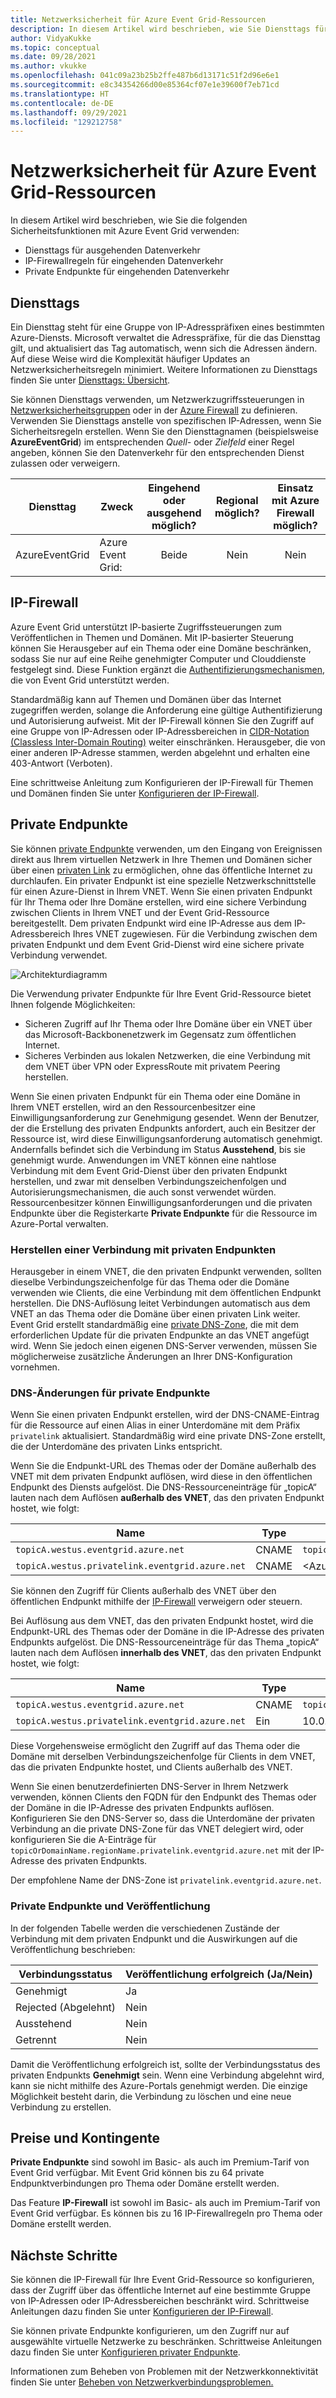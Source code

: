 ```yaml
---
title: Netzwerksicherheit für Azure Event Grid-Ressourcen
description: In diesem Artikel wird beschrieben, wie Sie Diensttags für ausgehenden Datenverkehr, IP-Firewallregeln für eingehenden Datenverkehr und private Endpunkte für eingehenden Datenverkehr mit Azure Event Grid verwenden.
author: VidyaKukke
ms.topic: conceptual
ms.date: 09/28/2021
ms.author: vkukke
ms.openlocfilehash: 041c09a23b25b2ffe487b6d13171c51f2d96e6e1
ms.sourcegitcommit: e8c34354266d00e85364cf07e1e39600f7eb71cd
ms.translationtype: HT
ms.contentlocale: de-DE
ms.lasthandoff: 09/29/2021
ms.locfileid: "129212758"
---
```

# <a name="network-security-for-azure-event-grid-resources"></a>Netzwerksicherheit für Azure Event Grid-Ressourcen
In diesem Artikel wird beschrieben, wie Sie die folgenden Sicherheitsfunktionen mit Azure Event Grid verwenden: 

- Diensttags für ausgehenden Datenverkehr
- IP-Firewallregeln für eingehenden Datenverkehr
- Private Endpunkte für eingehenden Datenverkehr


## <a name="service-tags"></a>Diensttags
Ein Diensttag steht für eine Gruppe von IP-Adresspräfixen eines bestimmten Azure-Diensts. Microsoft verwaltet die Adresspräfixe, für die das Diensttag gilt, und aktualisiert das Tag automatisch, wenn sich die Adressen ändern. Auf diese Weise wird die Komplexität häufiger Updates an Netzwerksicherheitsregeln minimiert. Weitere Informationen zu Diensttags finden Sie unter [Diensttags: Übersicht](../virtual-network/service-tags-overview.md).

Sie können Diensttags verwenden, um Netzwerkzugriffssteuerungen in [Netzwerksicherheitsgruppen](../virtual-network/network-security-groups-overview.md#security-rules) oder in der [Azure Firewall](../firewall/service-tags.md) zu definieren. Verwenden Sie Diensttags anstelle von spezifischen IP-Adressen, wenn Sie Sicherheitsregeln erstellen. Wenn Sie den Diensttagnamen (beispielsweise **AzureEventGrid**) im entsprechenden *Quell-* oder *Zielfeld* einer Regel angeben, können Sie den Datenverkehr für den entsprechenden Dienst zulassen oder verweigern.

| Diensttag | Zweck | Eingehend oder ausgehend möglich? | Regional möglich? | Einsatz mit Azure Firewall möglich? |
| --- | -------- |:---:|:---:|:---:|
| AzureEventGrid | Azure Event Grid: | Beide | Nein | Nein |


## <a name="ip-firewall"></a>IP-Firewall 
Azure Event Grid unterstützt IP-basierte Zugriffssteuerungen zum Veröffentlichen in Themen und Domänen. Mit IP-basierter Steuerung können Sie Herausgeber auf ein Thema oder eine Domäne beschränken, sodass Sie nur auf eine Reihe genehmigter Computer und Clouddienste festgelegt sind. Diese Funktion ergänzt die [Authentifizierungsmechanismen](security-authentication.md), die von Event Grid unterstützt werden.

Standardmäßig kann auf Themen und Domänen über das Internet zugegriffen werden, solange die Anforderung eine gültige Authentifizierung und Autorisierung aufweist. Mit der IP-Firewall können Sie den Zugriff auf eine Gruppe von IP-Adressen oder IP-Adressbereichen in [CIDR-Notation (Classless Inter-Domain Routing)](https://en.wikipedia.org/wiki/Classless_Inter-Domain_Routing) weiter einschränken. Herausgeber, die von einer anderen IP-Adresse stammen, werden abgelehnt und erhalten eine 403-Antwort (Verboten).

Eine schrittweise Anleitung zum Konfigurieren der IP-Firewall für Themen und Domänen finden Sie unter [Konfigurieren der IP-Firewall](configure-firewall.md).

## <a name="private-endpoints"></a>Private Endpunkte
Sie können [private Endpunkte](../private-link/private-endpoint-overview.md) verwenden, um den Eingang von Ereignissen direkt aus Ihrem virtuellen Netzwerk in Ihre Themen und Domänen sicher über einen [privaten Link](../private-link/private-link-overview.md) zu ermöglichen, ohne das öffentliche Internet zu durchlaufen. Ein privater Endpunkt ist eine spezielle Netzwerkschnittstelle für einen Azure-Dienst in Ihrem VNET. Wenn Sie einen privaten Endpunkt für Ihr Thema oder Ihre Domäne erstellen, wird eine sichere Verbindung zwischen Clients in Ihrem VNET und der Event Grid-Ressource bereitgestellt. Dem privaten Endpunkt wird eine IP-Adresse aus dem IP-Adressbereich Ihres VNET zugewiesen. Für die Verbindung zwischen dem privaten Endpunkt und dem Event Grid-Dienst wird eine sichere private Verbindung verwendet.

![Architekturdiagramm](./media/network-security/architecture-diagram.png)

Die Verwendung privater Endpunkte für Ihre Event Grid-Ressource bietet Ihnen folgende Möglichkeiten:

- Sicheren Zugriff auf Ihr Thema oder Ihre Domäne über ein VNET über das Microsoft-Backbonenetzwerk im Gegensatz zum öffentlichen Internet.
- Sicheres Verbinden aus lokalen Netzwerken, die eine Verbindung mit dem VNET über VPN oder ExpressRoute mit privatem Peering herstellen.

Wenn Sie einen privaten Endpunkt für ein Thema oder eine Domäne in Ihrem VNET erstellen, wird an den Ressourcenbesitzer eine Einwilligungsanforderung zur Genehmigung gesendet. Wenn der Benutzer, der die Erstellung des privaten Endpunkts anfordert, auch ein Besitzer der Ressource ist, wird diese Einwilligungsanforderung automatisch genehmigt. Andernfalls befindet sich die Verbindung im Status **Ausstehend**, bis sie genehmigt wurde. Anwendungen im VNET können eine nahtlose Verbindung mit dem Event Grid-Dienst über den privaten Endpunkt herstellen, und zwar mit denselben Verbindungszeichenfolgen und Autorisierungsmechanismen, die auch sonst verwendet würden. Ressourcenbesitzer können Einwilligungsanforderungen und die privaten Endpunkte über die Registerkarte **Private Endpunkte** für die Ressource im Azure-Portal verwalten.

### <a name="connect-to-private-endpoints"></a>Herstellen einer Verbindung mit privaten Endpunkten
Herausgeber in einem VNET, die den privaten Endpunkt verwenden, sollten dieselbe Verbindungszeichenfolge für das Thema oder die Domäne verwenden wie Clients, die eine Verbindung mit dem öffentlichen Endpunkt herstellen. Die DNS-Auflösung leitet Verbindungen automatisch aus dem VNET an das Thema oder die Domäne über einen privaten Link weiter. Event Grid erstellt standardmäßig eine [private DNS-Zone](../dns/private-dns-overview.md), die mit dem erforderlichen Update für die privaten Endpunkte an das VNET angefügt wird. Wenn Sie jedoch einen eigenen DNS-Server verwenden, müssen Sie möglicherweise zusätzliche Änderungen an Ihrer DNS-Konfiguration vornehmen.

### <a name="dns-changes-for-private-endpoints"></a>DNS-Änderungen für private Endpunkte
Wenn Sie einen privaten Endpunkt erstellen, wird der DNS-CNAME-Eintrag für die Ressource auf einen Alias in einer Unterdomäne mit dem Präfix `privatelink` aktualisiert. Standardmäßig wird eine private DNS-Zone erstellt, die der Unterdomäne des privaten Links entspricht. 

Wenn Sie die Endpunkt-URL des Themas oder der Domäne außerhalb des VNET mit dem privaten Endpunkt auflösen, wird diese in den öffentlichen Endpunkt des Diensts aufgelöst. Die DNS-Ressourceneinträge für „topicA“ lauten nach dem Auflösen **außerhalb des VNET**, das den privaten Endpunkt hostet, wie folgt:

| Name                                          | Type      | Wert                                         |
| --------------------------------------------- | ----------| --------------------------------------------- |  
| `topicA.westus.eventgrid.azure.net`             | CNAME     | `topicA.westus.privatelink.eventgrid.azure.net` |
| `topicA.westus.privatelink.eventgrid.azure.net` | CNAME     | \<Azure traffic manager profile\>

Sie können den Zugriff für Clients außerhalb des VNET über den öffentlichen Endpunkt mithilfe der [IP-Firewall](#ip-firewall) verweigern oder steuern. 

Bei Auflösung aus dem VNET, das den privaten Endpunkt hostet, wird die Endpunkt-URL des Themas oder der Domäne in die IP-Adresse des privaten Endpunkts aufgelöst. Die DNS-Ressourceneinträge für das Thema „topicA“ lauten nach dem Auflösen **innerhalb des VNET**, das den privaten Endpunkt hostet, wie folgt:

| Name                                          | Type      | Wert                                         |
| --------------------------------------------- | ----------| --------------------------------------------- |  
| `topicA.westus.eventgrid.azure.net`             | CNAME     | `topicA.westus.privatelink.eventgrid.azure.net` |
| `topicA.westus.privatelink.eventgrid.azure.net` | Ein         | 10.0.0.5

Diese Vorgehensweise ermöglicht den Zugriff auf das Thema oder die Domäne mit derselben Verbindungszeichenfolge für Clients in dem VNET, das die privaten Endpunkte hostet, und Clients außerhalb des VNET.

Wenn Sie einen benutzerdefinierten DNS-Server in Ihrem Netzwerk verwenden, können Clients den FQDN für den Endpunkt des Themas oder der Domäne in die IP-Adresse des privaten Endpunkts auflösen. Konfigurieren Sie den DNS-Server so, dass die Unterdomäne der privaten Verbindung an die private DNS-Zone für das VNET delegiert wird, oder konfigurieren Sie die A-Einträge für `topicOrDomainName.regionName.privatelink.eventgrid.azure.net` mit der IP-Adresse des privaten Endpunkts.

Der empfohlene Name der DNS-Zone ist `privatelink.eventgrid.azure.net`.

### <a name="private-endpoints-and-publishing"></a>Private Endpunkte und Veröffentlichung

In der folgenden Tabelle werden die verschiedenen Zustände der Verbindung mit dem privaten Endpunkt und die Auswirkungen auf die Veröffentlichung beschrieben:

| Verbindungsstatus   |  Veröffentlichung erfolgreich (Ja/Nein) |
| ------------------ | -------------------------------|
| Genehmigt           | Ja                            |
| Rejected (Abgelehnt)           | Nein                             |
| Ausstehend            | Nein                             |
| Getrennt       | Nein                             |

Damit die Veröffentlichung erfolgreich ist, sollte der Verbindungsstatus des privaten Endpunkts **Genehmigt** sein. Wenn eine Verbindung abgelehnt wird, kann sie nicht mithilfe des Azure-Portals genehmigt werden. Die einzige Möglichkeit besteht darin, die Verbindung zu löschen und eine neue Verbindung zu erstellen.

## <a name="pricing-and-quotas"></a>Preise und Kontingente
**Private Endpunkte** sind sowohl im Basic- als auch im Premium-Tarif von Event Grid verfügbar. Mit Event Grid können bis zu 64 private Endpunktverbindungen pro Thema oder Domäne erstellt werden. 

Das Feature **IP-Firewall** ist sowohl im Basic- als auch im Premium-Tarif von Event Grid verfügbar. Es können bis zu 16 IP-Firewallregeln pro Thema oder Domäne erstellt werden.

## <a name="next-steps"></a>Nächste Schritte
Sie können die IP-Firewall für Ihre Event Grid-Ressource so konfigurieren, dass der Zugriff über das öffentliche Internet auf eine bestimmte Gruppe von IP-Adressen oder IP-Adressbereichen beschränkt wird. Schrittweise Anleitungen dazu finden Sie unter [Konfigurieren der IP-Firewall](configure-firewall.md).

Sie können private Endpunkte konfigurieren, um den Zugriff nur auf ausgewählte virtuelle Netzwerke zu beschränken. Schrittweise Anleitungen dazu finden Sie unter [Konfigurieren privater Endpunkte](configure-private-endpoints.md).

Informationen zum Beheben von Problemen mit der Netzwerkkonnektivität finden Sie unter [Beheben von Netzwerkverbindungsproblemen.](troubleshoot-network-connectivity.md)
